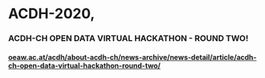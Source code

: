 # ACDH-2020, 
### ACDH-CH OPEN DATA VIRTUAL HACKATHON - ROUND TWO! 
#### [oeaw.ac.at/acdh/about-acdh-ch/news-archive/news-detail/article/acdh-ch-open-data-virtual-hackathon-round-two/](https://www.oeaw.ac.at/acdh/about-acdh-ch/news-archive/news-detail/article/acdh-ch-open-data-virtual-hackathon-round-two/)
